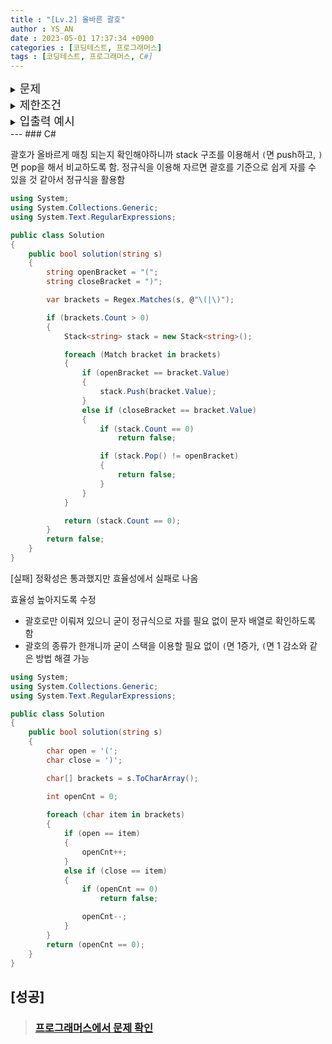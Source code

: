```yaml
---
title : "[Lv.2] 올바른 괄호"
author : YS_AN
date : 2023-05-01 17:37:34 +0900
categories : [코딩테스트, 프로그래머스]
tags : [코딩테스트, 프로그래머스, C#]
---
```


<details>
  <summary><font size= "4">문제</font></summary>
    
   괄호가 바르게 짝지어졌다는 것은 '(' 문자로 열렸으면 반드시 짝지어서 ')' 문자로 닫혀야 한다는 뜻입니다. 예를 들어
   <ul>
        <li> "()()" 또는 "(())()" 는 올바른 괄호입니다. </li>
        <li> ")()(" 또는 "(()(" 는 올바르지 않은 괄호입니다. </li>
    </ul>
    '(' 또는 ')' 로만 이루어진 문자열 s가 주어졌을 때, 문자열 s가 올바른 괄호이면 true를 return 하고, 올바르지 않은 괄호이면 false를 return 하는 solution 함수를 완성해 주세요.

</details>
    
<details>
    <summary><font size= "4">제한조건</font></summary>

    <ul>
        <li> 문자열 s의 길이 : 100,000 이하의 자연수 </li>
        <li> 문자열 s는 '(' 또는 ')' 로만 이루어져 있습니다. </li>
    </ul>
    <br>

</details>

<details>
  <summary><font size= "4">입출력 예시</font></summary>

    <table>
		<tr>
        	<td>a</td>
	    	<td>answer</td>
        </tr>
		<tr>
            <td>"()()"</td>
            <td>true</td>
        </tr>    
        <tr>
            <td>"(())()"</td>
            <td>true</td>
        </tr> 
        <tr>
            <td>")()("</td>
            <td>false</td>
        </tr> 
        <tr>
            <td>"(()("</td>
            <td>false</td>
        </tr> 
    </table>

</details>
---
### C#

괄호가 올바르게 매칭 되는지 확인해야하니까 stack 구조를 이용해서 `(`면 push하고, `)`면 pop을 해서 비교하도록 함. 
정규식을 이용해 자르면 괄호를 기준으로 쉽게 자를 수 있을 것 같아서 정규식을 활용함

```csharp
using System;
using System.Collections.Generic;
using System.Text.RegularExpressions;

public class Solution
{
	public bool solution(string s)
	{
		string openBracket = "(";
		string closeBracket = ")";

		var brackets = Regex.Matches(s, @"\(|\)");

		if (brackets.Count > 0)
		{
			Stack<string> stack = new Stack<string>();

			foreach (Match bracket in brackets)
			{
				if (openBracket == bracket.Value)
				{
					stack.Push(bracket.Value);
				}
				else if (closeBracket == bracket.Value)
				{
					if (stack.Count == 0)
						return false;

					if (stack.Pop() != openBracket)
					{
						return false;
					}
				}
			}

			return (stack.Count == 0);
		}
		return false;
	}
}
```

[실패]
정확성은 통과했지만 효율성에서 실패로 나옴

효율성 높아지도록 수정
- 괄호로만 이뤄져 있으니 굳이 정규식으로 자를 필요 없이 문자 배열로 확인하도록 함
- 괄호의 종류가 한개니까 굳이 스택을 이용할 필요 없이 `(`면 1증가, `(`면 1 감소와 같은 방법 해결 가능


```csharp
using System;
using System.Collections.Generic;
using System.Text.RegularExpressions;

public class Solution
{
	public bool solution(string s)
	{
		char open = '(';
		char close = ')';

		char[] brackets = s.ToCharArray();

		int openCnt = 0;
		
		foreach (char item in brackets) 
		{
			if (open == item)
			{
				openCnt++;
			}
			else if (close == item)
			{
				if (openCnt == 0)
					return false;

				openCnt--;
			}
		}
		return (openCnt == 0);
	}
}

```

[성공]
---
> ### [프로그래머스에서 문제 확인](https://school.programmers.co.kr/learn/courses/30/lessons/12909)
